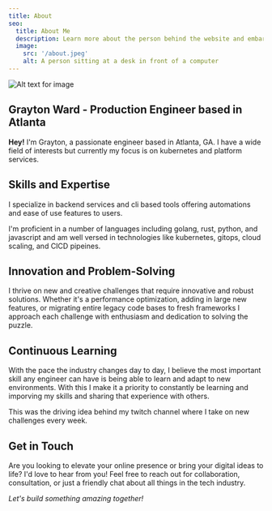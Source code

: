 ```yaml
---
title: About
seo:
  title: About Me
  description: Learn more about the person behind the website and embark on a journey of inspiration and shared experiences.
  image:
    src: '/about.jpeg'
    alt: A person sitting at a desk in front of a computer
---
```


![Alt text for image](/about.jpeg)

## Grayton Ward - Production Engineer based in Atlanta

**Hey!** I'm Grayton, a passionate engineer based in Atlanta, GA. I have a wide field of interests but currently my focus is on kubernetes and platform services.

## Skills and Expertise

I specialize in backend services and cli based tools offering automations and ease of use features to users.

I'm proficient in a number of languages including golang, rust, python, and javascript and am well versed in technologies like kubernetes, gitops, cloud scaling, and CICD pipeines.

## Innovation and Problem-Solving

I thrive on new and creative challenges that require innovative and robust solutions. Whether it's a performance optimization, adding in large new features, or migrating entire legacy code bases to fresh frameworks I approach each challenge with enthusiasm and dedication to solving the puzzle.

## Continuous Learning

With the pace the industry changes day to day, I believe the most important skill any engineer can have is being able to learn and adapt to new environments. With this I make it a priority to constantly be learning and imporving my skills and sharing that experience with others.

This was the driving idea behind my twitch channel where I take on new challenges every week.

## Get in Touch

Are you looking to elevate your online presence or bring your digital ideas to life? I'd love to hear from you! Feel free to reach out for collaboration, consultation, or just a friendly chat about all things in the tech industry.

_Let's build something amazing together!_
